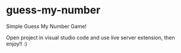 # guess-my-number
 Simple Guess My Number Game!

 Open project in visual studio code and use live server extension, then enjoy!! :)

